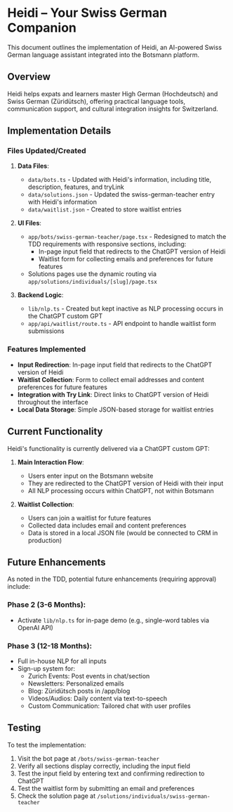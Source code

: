 # Heidi – Your Swiss German Companion

This document outlines the implementation of Heidi, an AI-powered Swiss German language assistant integrated into the Botsmann platform.

## Overview

Heidi helps expats and learners master High German (Hochdeutsch) and Swiss German (Züridütsch), offering practical language tools, communication support, and cultural integration insights for Switzerland.

## Implementation Details

### Files Updated/Created

1. **Data Files**:

   - `data/bots.ts` - Updated with Heidi's information, including title, description, features, and tryLink
   - `data/solutions.json` - Updated the swiss-german-teacher entry with Heidi's information
   - `data/waitlist.json` - Created to store waitlist entries

2. **UI Files**:

   - `app/bots/swiss-german-teacher/page.tsx` - Redesigned to match the TDD requirements with responsive sections, including:
     - In-page input field that redirects to the ChatGPT version of Heidi
     - Waitlist form for collecting emails and preferences for future features
   - Solutions pages use the dynamic routing via `app/solutions/individuals/[slug]/page.tsx`

3. **Backend Logic**:
   - `lib/nlp.ts` - Created but kept inactive as NLP processing occurs in the ChatGPT custom GPT
   - `app/api/waitlist/route.ts` - API endpoint to handle waitlist form submissions

### Features Implemented

- **Input Redirection**: In-page input field that redirects to the ChatGPT version of Heidi
- **Waitlist Collection**: Form to collect email addresses and content preferences for future features
- **Integration with Try Link**: Direct links to ChatGPT version of Heidi throughout the interface
- **Local Data Storage**: Simple JSON-based storage for waitlist entries

## Current Functionality

Heidi's functionality is currently delivered via a ChatGPT custom GPT:

1. **Main Interaction Flow**:

   - Users enter input on the Botsmann website
   - They are redirected to the ChatGPT version of Heidi with their input
   - All NLP processing occurs within ChatGPT, not within Botsmann

2. **Waitlist Collection**:
   - Users can join a waitlist for future features
   - Collected data includes email and content preferences
   - Data is stored in a local JSON file (would be connected to CRM in production)

## Future Enhancements

As noted in the TDD, potential future enhancements (requiring approval) include:

### Phase 2 (3-6 Months):

- Activate `lib/nlp.ts` for in-page demo (e.g., single-word tables via OpenAI API)

### Phase 3 (12-18 Months):

- Full in-house NLP for all inputs
- Sign-up system for:
  - Zurich Events: Post events in chat/section
  - Newsletters: Personalized emails
  - Blog: Züridütsch posts in /app/blog
  - Videos/Audios: Daily content via text-to-speech
  - Custom Communication: Tailored chat with user profiles

## Testing

To test the implementation:

1. Visit the bot page at `/bots/swiss-german-teacher`
2. Verify all sections display correctly, including the input field
3. Test the input field by entering text and confirming redirection to ChatGPT
4. Test the waitlist form by submitting an email and preferences
5. Check the solution page at `/solutions/individuals/swiss-german-teacher`
